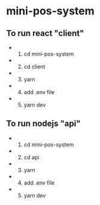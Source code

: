 # mini-pos-system

## To run react "client"
- 1) cd mini-pos-system
- 2) cd client
- 3) yarn
- 4) add .env file
- 5) yarn dev

## To run nodejs "api"
- 1) cd mini-pos-system
- 2) cd api
- 3) yarn
- 4) add .env file
- 5) yarn dev
